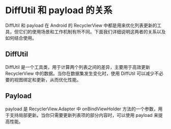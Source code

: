# DiffUtil 和 payload 的关系

DiffUtil 和 payload 在 Android 的 RecyclerView
中都是用来优化列表更新的工具，但它们的使用场景和工作机制有所不同。下面我们详细说明这两者的关系以及如何结合使用。

## DiffUtil

DiffUtil 是一个工具类，用于计算两个列表之间的差异，主要用于高效更新 RecyclerView 中的数据。当你在数据集发生变化时，使用
DiffUtil 可以减少不必要的视图绑定和更新，从而优化性能。

## Payload

payload 是 RecyclerView.Adapter 中 onBindViewHolder 方法的一个参数，用于支持局部更新。当你只需要更新列表项的部分内容时，可以使用
payload 来提高性能。

